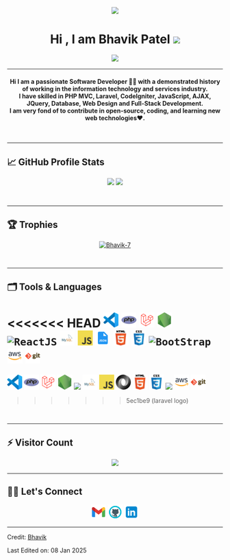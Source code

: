 <div id="header" align="center">
  <img src="https://media.giphy.com/media/M9gbBd9nbDrOTu1Mqx/giphy.gif" width="100"/>
</div>
<h1 align="center">Hi , I am Bhavik Patel <img src="https://media.giphy.com/media/hvRJCLFzcasrR4ia7z/giphy.gif" width="35"></h1>
<p align="center">
  <a href="https://github.com/Bhavik-7">
  <img src="https://readme-typing-svg.herokuapp.com?lines=Software+Developer;PHP%20|%20Laravel%20|%20JavaScript;Always%20learning%20new%20things&center=true&width=500&height=40"></a>
</p>

<hr/>
<h4 align="center">
Hi I am a passionate Software Developer 👩‍💻 with a demonstrated history of working in the information technology and services industry.<br/>
I have skilled in PHP MVC, Laravel, CodeIgniter, JavaScript, AJAX, JQuery, Database, Web Design and Full-Stack Development.<br>
I am very fond of to contribute in open-source, coding, and learning new web technologies❤️.
</h4>
<br>
<hr/>

## 📈 GitHub Profile Stats

<p align="center">
    <a href="https://github.com/Bhavik-7" style="text-decoration:none;">
        <img height="180em" width="auto" src="https://streak-stats.demolab.com?user=Bhavik-7&theme=algolia&hide_border=true&border_radius=2"/>
        <img height="180em" width="auto" src="https://github-readme-stats.vercel.app/api?username=Bhavik-7&show_icons=true&count_private=true&hide_border=true&theme=algolia&include_all_commits=true&count_private=true"/>
        <!-- <img height="180em" width="auto" src="https://github-readme-stats.vercel.app/api/top-langs/?username=Bhavik-7&hide_border=true&layout=compact&theme=algolia"/> -->
    </a>
</p>

<br/>
<hr/>

## 🏆 Trophies

<p align="center"> 
	<a href="https://github.com/Bhavik-7">
	<img src="https://github-profile-trophy.vercel.app/?username=Bhavik-7&row=1&column=3&theme=algolia" alt="Bhavik-7" />
	</a>
</p>

<!-- algolia -->
<br>

<hr/>

## 🗂 Tools & Languages
<<<<<<< HEAD
<code><img alt="Visual Studio Code" height="35rem" src="https://raw.githubusercontent.com/github/explore/80688e429a7d4ef2fca1e82350fe8e3517d3494d/topics/visual-studio-code/visual-studio-code.png"  title='VS Code' alt="VS Code"/></code>
<code><img height="35rem" src="https://raw.githubusercontent.com/github/explore/80688e429a7d4ef2fca1e82350fe8e3517d3494d/topics/php/php.png" title='PHP' alt="PHP"></code>
<code><img height="35rem" src="https://raw.githubusercontent.com/Bhavik-7/Bhavik-7/refs/heads/development/icons/laravel-logo.svg" title='Laravel' alt="Laravel"></code>
<code><img height="35rem" src="https://raw.githubusercontent.com/github/explore/80688e429a7d4ef2fca1e82350fe8e3517d3494d/topics/nodejs/nodejs.png" title='NodeJS' alt="NodeJS" /></code>
<code><img height="35rem" src="https://cdn4.iconfinder.com/data/icons/logos-3/600/React.js_logo-512.png" title='ReactJS' alt="ReactJS" /></code>
<code><img height="35rem" src="https://raw.githubusercontent.com/github/explore/80688e429a7d4ef2fca1e82350fe8e3517d3494d/topics/mysql/mysql.png" title='MySQL' alt="MySQL"></code>
<code><img height="35rem" src="https://raw.githubusercontent.com/github/explore/80688e429a7d4ef2fca1e82350fe8e3517d3494d/topics/javascript/javascript.png" title='JavaScript' alt="JavaScript"></code>
<code><img height="35rem" src="https://raw.githubusercontent.com/Bhavik-7/Bhavik-7/refs/heads/development/icons/json.svg" title='JSON' alt="JSON"></code>
<code><img alt="HTML5" height="35rem" src="https://raw.githubusercontent.com/github/explore/80688e429a7d4ef2fca1e82350fe8e3517d3494d/topics/html/html.png"  title='HTML' alt="HTML"/></code>
<code><img alt="CSS3" height="35rem" src="https://raw.githubusercontent.com/github/explore/80688e429a7d4ef2fca1e82350fe8e3517d3494d/topics/css/css.png" title='CSS' alt="CSS" /></code>
<code><img height="35rem" src="https://img.icons8.com/color/2x/bootstrap.png" title='BootStrap' alt="BootStrap" /></code>
<code><img height="35rem" src="https://raw.githubusercontent.com/github/explore/80688e429a7d4ef2fca1e82350fe8e3517d3494d/topics/aws/aws.png" title='AWS' alt="AWS"></code>
<code><img height="35rem" src="https://raw.githubusercontent.com/github/explore/80688e429a7d4ef2fca1e82350fe8e3517d3494d/topics/git/git.png" title='Git' alt="Git"></code>
=======
<code><img alt="Visual Studio Code" height="35rem" src="https://raw.githubusercontent.com/github/explore/80688e429a7d4ef2fca1e82350fe8e3517d3494d/topics/visual-studio-code/visual-studio-code.png" /></code>
<code><img height="35rem" src="https://raw.githubusercontent.com/github/explore/80688e429a7d4ef2fca1e82350fe8e3517d3494d/topics/php/php.png"></code>
<code><img height="35rem" src="https://raw.githubusercontent.com/Bhavik-7/Bhavik-7/refs/heads/development/icons/laravel-logo.svg"></code>
<code><img height="35rem" src="https://raw.githubusercontent.com/github/explore/80688e429a7d4ef2fca1e82350fe8e3517d3494d/topics/nodejs/nodejs.png" /></code>
<code><img height="35rem" src="https://cdn4.iconfinder.com/data/icons/logos-3/600/React.js_logo-512.png" /></code>
<code><img height="35rem" src="https://raw.githubusercontent.com/github/explore/80688e429a7d4ef2fca1e82350fe8e3517d3494d/topics/mysql/mysql.png"></code>
<code><img height="35rem" src="https://raw.githubusercontent.com/github/explore/80688e429a7d4ef2fca1e82350fe8e3517d3494d/topics/javascript/javascript.png"></code>
<code><img height="35rem" src="https://raw.githubusercontent.com/github/explore/80688e429a7d4ef2fca1e82350fe8e3517d3494d/topics/json/json.png"></code>
<code><img alt="HTML5" height="35rem" src="https://raw.githubusercontent.com/github/explore/80688e429a7d4ef2fca1e82350fe8e3517d3494d/topics/html/html.png" /></code>
<code><img alt="CSS3" height="35rem" src="https://raw.githubusercontent.com/github/explore/80688e429a7d4ef2fca1e82350fe8e3517d3494d/topics/css/css.png" /></code>
<code><img height="35rem" src="https://img.icons8.com/color/2x/bootstrap.png" /></code>
<code><img height="35rem" src="https://raw.githubusercontent.com/github/explore/80688e429a7d4ef2fca1e82350fe8e3517d3494d/topics/aws/aws.png"></code>
<code><img height="35rem" src="https://raw.githubusercontent.com/github/explore/80688e429a7d4ef2fca1e82350fe8e3517d3494d/topics/git/git.png"></code>
>>>>>>> 5ec1be9 (laravel logo)
<br/>

<hr/>

## ⚡ Visitor Count

<p align="center"><img src="https://profile-counter.glitch.me/Bhavik-7/count.svg"/></p>

<hr/>

## 🙋‍♀️ Let's Connect

<p align="center">
	<a href="mailto:bhavikpatel224@gmail.com"><img height="35px" src="https://raw.githubusercontent.com/Bhavik-7/Bhavik-7/refs/heads/development/icons/gmail.png" title='Gmail' alt="Gmail"/></a>
	<a href="https://github.com/Bhavik-7"><img height="35px" src="https://raw.githubusercontent.com/Bhavik-7/Bhavik-7/refs/heads/development/icons/github.png" title='GitHub' alt="GitHub"/></a>
	<a href="https://www.linkedin.com/in/bhavik-patel-1a39b3142"><img height="35px" src="https://raw.githubusercontent.com/Bhavik-7/Bhavik-7/refs/heads/development/icons/linkedin.png" title='LinkedIn' alt="LinkedIn"/></a>
</hr>

---

Credit: [Bhavik](https://github.com/Bhavik-7)

Last Edited on: 08 Jan 2025
